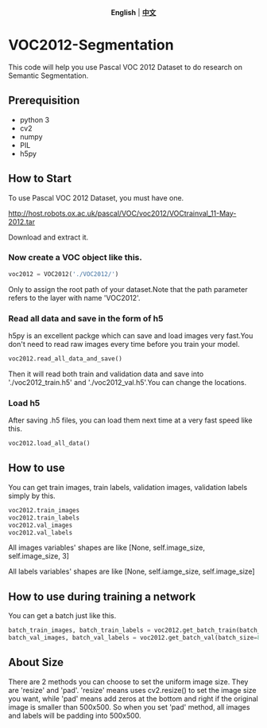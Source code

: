 <p align="center">
<strong>English</strong> | <a href="https://github.com/REFunction/VOC2012-Segmentation/master/blob/README_zh.md"><strong>中文</strong></a>
</p>

# VOC2012-Segmentation
This code will help you use Pascal VOC 2012 Dataset to do research on Semantic Segmentation.
## Prerequisition
- python 3
- cv2
- numpy
- PIL
- h5py
## How to Start
To use Pascal VOC 2012 Dataset, you must have one.

http://host.robots.ox.ac.uk/pascal/VOC/voc2012/VOCtrainval_11-May-2012.tar

Download and extract it.

### Now create a VOC object like this.

``` python
voc2012 = VOC2012('./VOC2012/')
```
Only to assign the root path of your dataset.Note that the path parameter refers to the layer with name 'VOC2012'.

### Read all data and save in the form of h5
h5py is an excellent packge which can save and load images very fast.You don't need to read raw images every time before you train your model.
``` python
voc2012.read_all_data_and_save()
```
Then it will read both train and validation data and save into './voc2012_train.h5' and './voc2012_val.h5'.You can change the locations.
### Load h5
After saving .h5 files, you can load them next time at a very fast speed like this.
``` python
voc2012.load_all_data()
```
## How to use
You can get train images, train labels, validation images, validation labels simply by this.
``` python
voc2012.train_images
voc2012.train_labels
voc2012.val_images
voc2012.val_labels
```
All images variables' shapes are like [None, self.image_size, self.image_size, 3]

All labels variables' shapes are like [None, self.iamge_size, self.image_size]

## How to use during training a network
You can get a batch just like this.
``` python
batch_train_images, batch_train_labels = voc2012.get_batch_train(batch_size=8)
batch_val_images, batch_val_labels = voc2012.get_batch_val(batch_size=8)
```
## About Size
There are 2 methods you can choose to set the uniform image size.
They are 'resize' and 'pad'.
'resize' means uses cv2.resize() to set the image size you want, while 'pad' means add zeros at the bottom and right if the original image is smaller than 500x500.
So when you set 'pad' method, all images and labels will be padding into 500x500.

